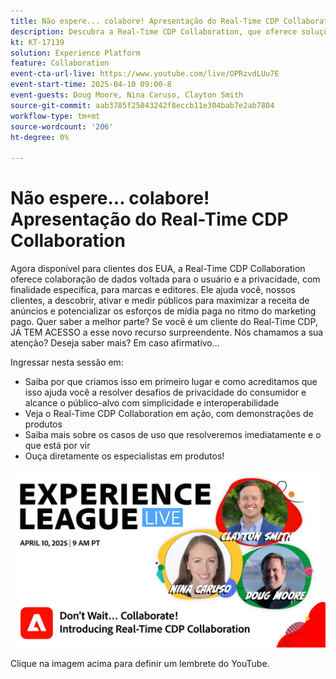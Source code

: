```yaml
---
title: Não espere... colabore! Apresentação do Real-Time CDP Collaboration
description: Descubra a Real-Time CDP Collaboration, que oferece soluções de dados centradas na privacidade para marcas e editores para aprimorar a ativação de públicos-alvo, maximizar a receita dos anúncios e simplificar os esforços de mídia paga, completas com demonstrações de produtos, insights de especialistas e casos de uso futuros.
kt: KT-17139
solution: Experience Platform
feature: Collaboration
event-cta-url-live: https://www.youtube.com/live/OPRzvdLUu7E
event-start-time: 2025-04-10 09:00-8
event-guests: Doug Moore, Nina Caruso, Clayton Smith
source-git-commit: aab3785f25043242f8eccb11e304bab7e2ab7804
workflow-type: tm+mt
source-wordcount: '206'
ht-degree: 0%

---
```


# Não espere... colabore! Apresentação do Real-Time CDP Collaboration

Agora disponível para clientes dos EUA, a Real-Time CDP Collaboration oferece colaboração de dados voltada para o usuário e a privacidade, com finalidade específica, para marcas e editores. Ele ajuda você, nossos clientes, a descobrir, ativar e medir públicos para maximizar a receita de anúncios e potencializar os esforços de mídia paga no ritmo do marketing pago. Quer saber a melhor parte? Se você é um cliente do Real-Time CDP, JÁ TEM ACESSO a esse novo recurso surpreendente. Nós chamamos a sua atenção? Deseja saber mais? Em caso afirmativo...

Ingressar nesta sessão em:

* Saiba por que criamos isso em primeiro lugar e como acreditamos que isso ajuda você a resolver desafios de privacidade do consumidor e alcance o público-alvo com simplicidade e interoperabilidade
* Veja o Real-Time CDP Collaboration em ação, com demonstrações de produtos
* Saiba mais sobre os casos de uso que resolveremos imediatamente e o que está por vir
* Ouça diretamente os especialistas em produtos!

[![ExL LIVE em 10 de abril de 2025](assets/WebBanner_Apr10_2025.jpg)](https://www.youtube.com/live/OPRzvdLUu7E)

Clique na imagem acima para definir um lembrete do YouTube.
